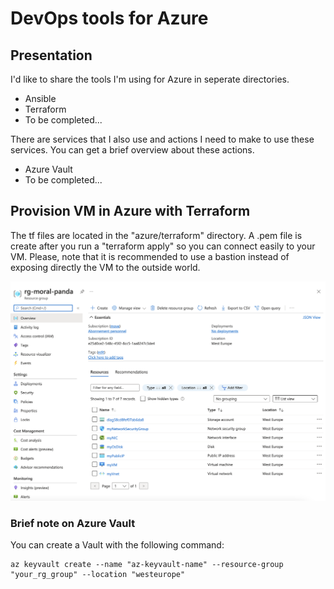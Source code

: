 # DevOps tools for Azure

## Presentation

I'd like to share the tools I'm using for Azure in seperate directories.

- Ansible
- Terraform
- To be completed...

There are services that I also use and actions I need to make to use these services. You can get a brief overview about these actions.

- Azure Vault
- To be completed...

## Provision VM in Azure with Terraform

The tf files are located in the "azure/terraform" directory. A .pem file is create after you run a "terraform apply" so you can connect easily to your VM. Please, note that it is recommended to use a bastion instead of exposing directly the VM to the outside world.

![Azure backend](https://raw.githubusercontent.com/christi4n/devops-utils/master/azure/assets/azure-terraform-provision-vm.png)

### Brief note on Azure Vault

You can create a Vault with the following command:

    az keyvault create --name "az-keyvault-name" --resource-group "your_rg_group" --location "westeurope"
